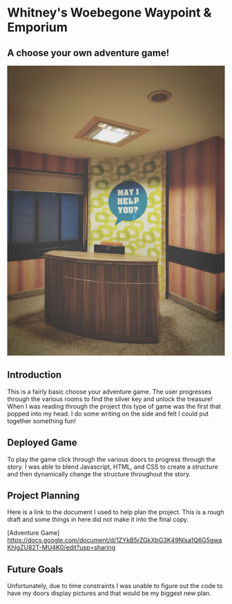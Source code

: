 # Whitney's Woebegone Waypoint & Emporium
## A choose your own adventure game!
![reception desk](./reception.jpg)
## Introduction
This is a fairly basic choose your adventure game. The user progresses through the various rooms to find the silver key and unlock the treasure! When I was reading through the project this type of game was the first that popped into my head. I do some writing on the side and felt I could put together something fun!

## Deployed Game
<!-- Link to Deployed game here -->
To play the game click through the various doors to progress through the story.
I was able to blend Javascript, HTML, and CSS to create a structure and then dynamically change the structure throughout the story.

## Project Planning
Here is a link to the document I used to help plan the project. This is a rough draft and some things in here did not make it into the final copy.

[Adventure Game] https://docs.google.com/document/d/1ZYkB5rZGkXbG3K49Nlsa1Q6G5gwaKhlgZU82T-MU4K0/edit?usp=sharing

## Future Goals
Unfortunately, due to time constraints I was unable to figure out the code to have my doors display pictures and that would be my biggest new plan.

